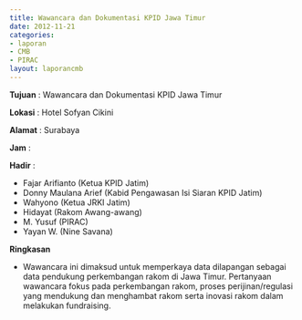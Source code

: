 ```yaml
---
title: Wawancara dan Dokumentasi KPID Jawa Timur
date: 2012-11-21
categories:
- laporan
- CMB
- PIRAC
layout: laporancmb
---
```


**Tujuan** : Wawancara dan Dokumentasi KPID Jawa Timur 

**Lokasi** : Hotel Sofyan Cikini 

**Alamat** : Surabaya 

**Jam** : 

**Hadir** :
* Fajar Arifianto (Ketua KPID Jatim)
* Donny Maulana Arief (Kabid Pengawasan Isi Siaran KPID Jatim)
* Wahyono (Ketua JRKI Jatim)
* Hidayat (Rakom Awang-awang)
* M. Yusuf (PIRAC)
* Yayan W. (Nine Savana)

**Ringkasan**  
* Wawancara ini dimaksud untuk memperkaya data dilapangan sebagai data pendukung perkembangan rakom di Jawa Timur. Pertanyaan wawancara fokus pada perkembangan rakom, proses perijinan/regulasi yang mendukung dan menghambat rakom serta inovasi rakom dalam melakukan fundraising.
